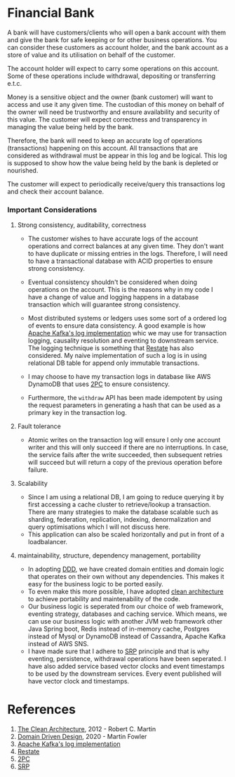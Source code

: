 # Financial Bank

A bank will have customers/clients who will open a bank account with them and give the bank for safe keeping or for other
business operations. You can consider these customers as account holder, and the bank account as a store of value and its utilisation
on behalf of the customer.

The account holder will expect to carry some operations on this account.
Some of these operations include withdrawal, depositing or transferring e.t.c.

Money is a sensitive object and the owner (bank customer) will want to access and use it any given time. The custodian of this money on behalf of the
owner will need be trustworthy and ensure availability and security of this value. The customer will expect correctness and transparency in managing the value
being held by the bank.

Therefore, the bank will need to keep an accurate log of operations (transactions) happening on this account. All transactions
that are considered as withdrawal must be appear in this log and be logical. This log is supposed to show how the value being held
by the bank is depleted or nourished.

The customer will expect to periodically receive/query this transactions log and check their account balance.

### Important Considerations

1. Strong consistency, auditability, correctness
    
   - The customer wishes to have accurate logs of the account operations and correct balances at any given time.
   They don't want to have duplicate or missing entries in the logs. Therefore, I will need to have a transactional
   database with ACID properties to ensure strong consistency.
   
   - Eventual consistency shouldn't be considered when doing operations on the account. This is the reasons why in my code
   I have a change of value and logging happens in a database transaction which will guarantee strong consistency.

   - Most distributed systems or ledgers uses some sort of a ordered log of events to ensure data consistency. A good example is
   how [Apache Kafka's log implementation](https://kafka.apache.org/documentation/#log) whic we may use for transaction logging, causality resolution and eventing to downstream service.
   The logging technique is something that [Restate](https://restate.dev/blog/why-we-built-restate/) has also considered. My naive implementation of such a log
   is in using relational DB table for append only immutable transactions.

   - I may choose to have my transaction logs in database like AWS DynamoDB that uses [2PC](https://en.wikipedia.org/wiki/Two-phase_commit_protocol) to ensure consistency.

   - Furthermore, the `withdraw` API has been made idempotent by using the request parameters in generating a hash that can be
   used as a primary key in the transaction log.
2. Fault tolerance
   - Atomic writes on the transaction log will ensure I only one account writer and this will only succeed if there are no
   interruptions. In case, the service fails after the write succeeded, then subsequent retries will succeed but will return
   a copy of the previous operation before failure.
3. Scalability
   - Since I am using a relational DB, I am going to reduce querying it by first accessing a cache cluster to retrieve/lookup
   a transaction. There are many strategies to make the database scalable such as sharding, federation, replication, indexing,
   denormalization and query optimisations which I will not discuss here.
   - This application can also be scaled horizontally and put in front of a loadbalancer.
4. maintainability, structure, dependency management, portability
   - In adopting [DDD](https://martinfowler.com/bliki/DomainDrivenDesign.html), we have created domain entities and domain logic
   that operates on their own without any dependencies. This makes it easy for the business logic to be ported easily.
   - To even make this more possible, I have adopted [clean architecture](https://blog.cleancoder.com/uncle-bob/2012/08/13/the-clean-architecture.html)
   to achieve portability and maintenability of the code.
   - Our business logic is seperated from our choice of web framework, eventing strategy, databases and caching service.
   Which means, we can use our business logic with another JVM web framework other Java Spring boot, Redis instead of in-memory
   cache, Postgres instead of Mysql or DynamoDB instead of Cassandra, Apache Kafka instead of AWS SNS.
   - I have made sure that I adhere to [SRP](https://en.wikipedia.org/wiki/Single-responsibility_principle) principle and that is
   why eventing, persistence, withdrawal operations have been seperated.
   I have also added service based vector clocks and event timestamps to be used by the downstream services. Every event published will
   have vector clock and timestamps.



# References
1. [The Clean Architecture](https://blog.cleancoder.com/uncle-bob/2012/08/13/the-clean-architecture.html), 2012 - Robert C. Martin
2. [Domain Driven Design](https://martinfowler.com/bliki/DomainDrivenDesign.html), 2020 - Martin Fowler
3. [Apache Kafka's log implementation](https://kafka.apache.org/documentation/#log)
4. [Restate](https://restate.dev/blog/why-we-built-restate/)
5. [2PC](https://en.wikipedia.org/wiki/Two-phase_commit_protocol)
6. [SRP](https://en.wikipedia.org/wiki/Single-responsibility_principle)